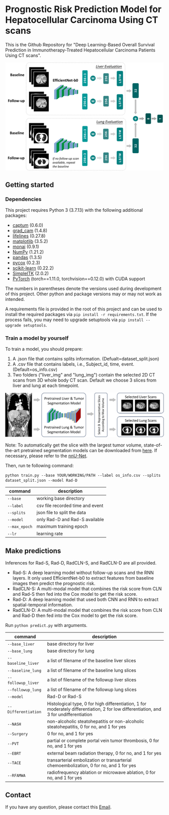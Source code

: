 # Prognostic Risk Prediction Model for Hepatocellular Carcinoma Using CT scans
This is the Github Repository for "Deep Learning-Based Overall Survival Prediction in Immunotherapy-Treated Hepatocellular Carcinoma Patients Using CT scans".

![model](documentation/model.png)

## Getting started
### Dependencies
This project requires Python 3 (3.7.13) with the following additional packages:
* [captum](https://pypi.org/project/captum/) (0.6.0)
* [grad_cam](https://pypi.org/project/grad-cam/) (1.4.8)
* [lifelines](https://pypi.org/project/lifelines/) (0.27.8)
* [matplotlib](https://matplotlib.org/) (3.5.2)
* [monai](https://pypi.org/project/monai/) (0.9.1)
* [NumPy](https://numpy.org/) (1.21.2)
* [pandas](https://pandas.pydata.org/) (1.3.5)
* [pycox](https://pypi.org/project/pycox/) (0.2.3)
* [scikit-learn](https://scikit-learn.org/stable/) (0.22.2)
* [SimpleITK](https://pypi.org/project/SimpleITK/) (2.0.2)
* [PyTorch](https://pytorch.org/) (torch==1.11.0, torchvision==0.12.0) with CUDA support

The numbers in parentheses denote the versions used during development of this project. Other python and package versions may or may not work as intended.

A requirements file is provided in the root of this project and can be used to install the required packages via `pip install -r requirements.txt`. If the process fails, you may need to upgrade setuptools via `pip install --upgrade setuptools`.

### Train a model by yourself
To train a model, you should prepare:
1. A .json file that contains splits information. (Defualt=dataset_split.json)
2. A .csv file that contains labels, i.e., Subject_id, time, event. (Default=os_info.csv)
3. Two folders ("liver_img" and "lung_img") contain the selected 2D CT scans from 3D whole body CT scan. Default we choose 3 slices from liver and lung at each timepoint.

![model](documentation/select.png)

Note: To automatically get the slice with the largest tumor volume, state-of-the-art pretrained segmentation models can be downloaded from [here](https://zenodo.org/record/3734294#.YXwB755Bw2z). If necessary, please refer to the [nnU-Net](https://github.com/MIC-DKFZ/nnUNet/).

Then, run te following command:
```
python train.py --base YOUR/WORKING/PATH --label os_info.csv --splits dataset_split.json --model Rad-D
```
|  command  | description |
| ------------------- | ------------- |
| `--base`  | working base directory |
| `--label`  | csv file recorded time and event |
| `--splits`  | json file to split the data |
| `--model`  | only Rad-D and Rad-S available |
| `--max_epoch`  | maximum training epoch |
| `--lr`  | learning rate |

## Make predictions
Inferences for Rad-S, Rad-D, RadCLN-S, and RadCLN-D are all provided.
- Rad-S: A deep learning model without follow-up scans and the RNN layers. It only used EfficientNet-b0 to extract features from baseline images then predict the prognostic risk.
- RadCLN-S: A multi-modal model that combines the risk score from CLN and Rad-S then fed into the Cox model to get the risk score.
- Rad-D: A deep learning model that used both CNN and RNN to extract spatial-temporal information.
- RadCLN-D: A multi-modal model that combines the risk score from CLN and Rad-D then fed into the Cox model to get the risk score.

Run `python predict.py` with arguments.

|  command  | description |
| ---------------------- | ------------- |
| `--base_liver`  | base directory for liver |
| `--base_lung`  | base directory for lung |
| `--baseline_liver`  | a list of filename of the baseline liver slices |
| `--baseline_lung`  | a list of filename of the baseline lung slices |
| `--followup_liver`  | a list of filename of the followup liver slices |
| `--followup_lung`  | a list of filename of the followup lung slices |
| `--model`  | Rad-D or Rad-S |
| `--Differentiation`  | Histological type, 0 for high differentiation, 1 for moderately differentiation, 2 for low differentiation, and 3 for undifferentiation |
| `--NASH`  | non-alcoholic steatohepatitis or non-alcoholic steatohepatitis, 0 for no, and 1 for yes |
| `--Surgery`  | 0 for no, and 1 for yes |
| `--PVT`  | partial or complete portal vein tumor thrombosis, 0 for no, and 1 for yes |
| `--EBRT`  | external beam radiation therapy, 0 for no, and 1 for yes |
| `--TACE`  | transarterial embolization or transarterial chemoembolization, 0 for no, and 1 for yes |
| `--RFAMWA`  | radiofrequency ablation or microwave ablation, 0 for no, and 1 for yes |

## Contact
If you have any question, please contact this [Email](mailto:Estelle-xyj@sjtu.edu.cn).
